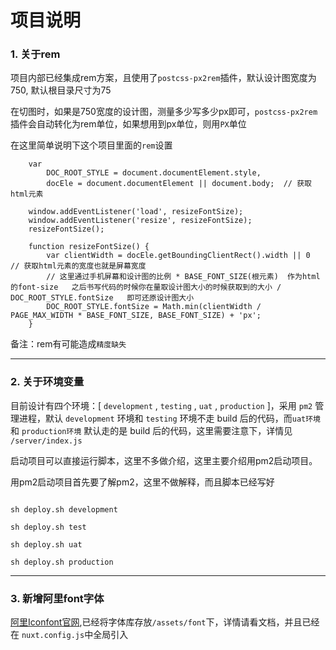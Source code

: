 # 项目说明

### 1. 关于rem

项目内部已经集成rem方案，且使用了`postcss-px2rem`插件，默认设计图宽度为750, 默认根目录尺寸为75

在切图时，如果是750宽度的设计图，测量多少写多少px即可，`postcss-px2rem`插件会自动转化为rem单位，如果想用到px单位，则用`PX`单位

在这里简单说明下这个项目里面的`rem`设置

```
    var
        DOC_ROOT_STYLE = document.documentElement.style,
        docEle = document.documentElement || document.body;  // 获取html元素

    window.addEventListener('load', resizeFontSize);
    window.addEventListener('resize', resizeFontSize);
    resizeFontSize();

    function resizeFontSize() {
        var clientWidth = docEle.getBoundingClientRect().width || 0     // 获取html元素的宽度也就是屏幕宽度
        // 这里通过手机屏幕和设计图的比例 * BASE_FONT_SIZE(根元素)  作为html的font-size   之后书写代码的时候你在量取设计图大小的时候获取到的大小 / DOC_ROOT_STYLE.fontSize   即可还原设计图大小
        DOC_ROOT_STYLE.fontSize = Math.min(clientWidth / PAGE_MAX_WIDTH * BASE_FONT_SIZE, BASE_FONT_SIZE) + 'px';
    }

```
备注：rem有可能造成`精度缺失`


---

### 2. 关于环境变量

目前设计有四个环境：[ `development` , `testing` , `uat` , `production` ]，采用 `pm2` 管理进程，默认 `development` 环境和 `testing` 环境不走 build 后的代码，而`uat环境` 和 `production环境` 默认走的是 build 后的代码，这里需要注意下，详情见 `/server/index.js`

启动项目可以直接运行脚本，这里不多做介绍，这里主要介绍用pm2启动项目。

用pm2启动项目首先要了解pm2，这里不做解释，而且脚本已经写好

```

sh deploy.sh development

sh deploy.sh test

sh deploy.sh uat

sh deploy.sh production

```

---

### 3. 新增阿里font字体

[阿里Iconfont官网](https://www.iconfont.cn/),已经将字体库存放`/assets/font`下，详情请看文档，并且已经在 `nuxt.config.js`中全局引入


